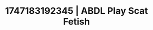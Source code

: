 ---
categories:
- Alt aesthetic girls
- Erotic photography
- Candlelit scenes
- Moonlit passion
- Ebony
image: /assets/images/1747183192345.jpg
layout: post
seo:
  description: Featured content with premium ABDL Play, Scat Fetish. HD images available.
  keywords: ABDL Play, Scat Fetish
  og_image: /assets/images/1747183192345.jpg
  schema_type: VisualArtwork
tags:
- ABDL Play
- '#1747183192345'
- Scat Fetish
title: 1747183192345 | ABDL Play Scat Fetish
---